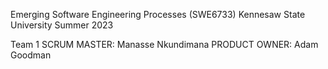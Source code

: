 Emerging Software Engineering Processes (SWE6733)
Kennesaw State University
Summer 2023

Team 1
SCRUM MASTER: Manasse Nkundimana
PRODUCT OWNER: Adam Goodman
